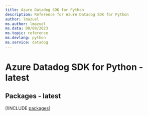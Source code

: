```yaml
---
title: Azure Datadog SDK for Python
description: Reference for Azure Datadog SDK for Python
author: lmazuel
ms.author: lmazuel
ms.data: 08/09/2023
ms.topic: reference
ms.devlang: python
ms.service: datadog
---
```

# Azure Datadog SDK for Python - latest
## Packages - latest
[!INCLUDE [packages](datadog-index.md)]